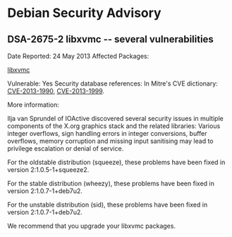 
Debian Security Advisory
========================


DSA-2675-2 libxvmc -- several vulnerabilities
---------------------------------------------



Date Reported:
24 May 2013
Affected Packages:

[libxvmc](https://packages.debian.org/src:libxvmc)

Vulnerable:
Yes
Security database references:
In Mitre's CVE dictionary: [CVE-2013-1990](https://security-tracker.debian.org/tracker/CVE-2013-1990), [CVE-2013-1999](https://security-tracker.debian.org/tracker/CVE-2013-1999).  

More information:

Ilja van Sprundel of IOActive discovered several security issues in
multiple components of the X.org graphics stack and the related
libraries: Various integer overflows, sign handling errors in integer
conversions, buffer overflows, memory corruption and missing input
sanitising may lead to privilege escalation or denial of service.


For the oldstable distribution (squeeze), these problems have been fixed in
version 2:1.0.5-1+squeeze2.


For the stable distribution (wheezy), these problems have been fixed in
version 2:1.0.7-1+deb7u2.


For the unstable distribution (sid), these problems have been fixed in
version 2:1.0.7-1+deb7u2.


We recommend that you upgrade your libxvmc packages.





